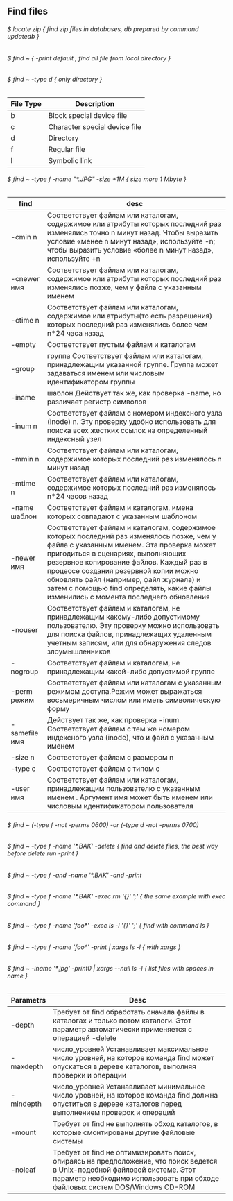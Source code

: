 
## Find files

###### $ locate zip { find zip files in databases, db prepared by command updatedb } 

###### $ find ~ { -print default , find all file from local directory }

###### $ find ~ -type d { only directory }
	
| File Type | Description |
| --- | --- |
| b | Block special device file |
| c | Character special device file |
| d | Directory |
| f | Regular file |
| l | Symbolic link |

###### $ find ~ -type f -name "*.JPG" -size +1M { size more 1 Mbyte }

| find | desc |
| --- | --- | 
| -cmin n | Соответствует файлам или каталогам, содержимое или атрибуты которых последний раз изменялись точно n минут назад. Чтобы выразить условие «менее n минут назад», используйте -n; чтобы выразить условие «более n минут назад», используйте +n |
| -cnewer  имя |  Соответствует файлам или каталогам, содержимое или атрибуты которых последний раз изменялись позже, чем у файла с указанным именем |
| -ctime n | Соответствует файлам или каталогам, содержимое или атрибуты(то есть разрешения) которых последний раз изменялись более чем n*24 часа назад |
| -empty | Соответствует пустым файлам и каталогам |
| -group | группа Соответствует файлам или каталогам, принадлежащим указанной группе. Группа может задаваться именем или числовым идентификатором группы |
| -iname | шаблон Действует так же, как проверка -name, но различает регистр символов |
| -inum n | Соответствует файлам с номером индексного узла (inode) n. Эту проверку удобно использовать для поиска всех жестких ссылок на определенный индексный узел |
| -mmin n | Соответствует файлам или каталогам, содержимое которых последний раз изменялось n минут назад |
| -mtime n | Соответствует файлам или каталогам, содержимое которых последний раз изменялось n*24 часов назад |
| -name шаблон | Соответствует файлам и каталогам, имена которых совпадают с указанным шаблоном |
| -newer имя | Соответствует файлам и каталогам, содержимое которых последний раз изменялось позже, чем у файла с указанным именем. Эта проверка может пригодиться в сценариях, выполняющих резервное копирование файлов. Каждый раз в процессе создания резервной копии можно обновлять файл (например, файл журнала) и затем с помощью find определять, какие файлы изменились с момента последнего обновления |
| -nouser | Соответствует файлам и каталогам, не принадлежащим какому-либо допустимому пользователю. Эту проверку можно использовать для поиска файлов, принадлежащих удаленным учетным записям, или для обнаружения следов злоумышленников |
| -nogroup | Соответствует файлам и каталогам, не принадлежащим какой-либо допустимой группе |
| -perm режим | Соответствует файлам или каталогам с указанным режимом доступа.Режим может выражаться восьмеричным числом или иметь символичеcкую форму |
| -samefile имя | Действует так же, как проверка -inum. Соответствует файлам с тем же номером индексного узла (inode), что и файл с указанным именем |
| -size n | Соответствует файлам с размером n |
| -type c | Соответствует файлам с типом c 
| -user имя | Соответствует файлам или каталогам, принадлежащим пользователю с указанным именем . Аргумент имя может быть именем или числовым идентификатором пользователя |

###### $ find ~ (-type f -not -perms 0600) -or (-type d -not -perms 0700)

###### $ find ~ -type f -name '*.BAK' -delete { find and delete files, the best way before delete run -print }

###### $ find ~ -type f -and -name '*.BAK' -and -print

###### $ find ~ -type f -name '*.BAK' -exec rm '{}' ';'  { the same example with exec command }

###### $ find ~ -type f -name 'foo*' -exec ls -l '{}' ';' { find with command ls }

###### $ find ~ -type f -name 'foo*' -print | xargs ls -l { with xargs }

###### $ find ~ -iname '*.jpg' -print0 | xargs --null ls -l { list files with spaces in name }


| Parametrs | Desc |
| --- | --- | 
| -depth | Требует от find обработать сначала файлы в каталогах и только потом каталоги. Этот параметр автоматически применяется с операцией -delete |
| -maxdepth | число_уровней Устанавливает максимальное число уровней, на которое команда find может опускаться в дереве каталогов, выполняя проверки и операции |
| -mindepth | число_уровней Устанавливает минимальное число уровней, на которое команда find должна опуститься в дереве каталогов перед выполнением проверок и операций |
| -mount | Требует от find не выполнять обход каталогов, в которые смонтированы другие файловые системы | 
| -noleaf | Требует от find не оптимизировать поиск, опираясь на предположение, что поиск ведется в Unix-подобной файловой системе. Этот параметр необходимо использовать при обходе файловых систем DOS/Windows CD-ROM |



